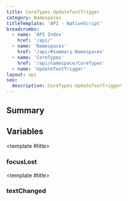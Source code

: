 ```yaml
---
title: CoreTypes.UpdateTextTrigger
category: Namespaces
titleTemplate: 'API - NativeScript'
breadcrumbs:
  - name: 'API Index'
    href: '/api/'
  - name: 'Namespaces'
    href: '/api/#summary-Namespaces'
  - name: 'CoreTypes'
    href: '/api/namespace/CoreTypes'
  - name: 'UpdateTextTrigger'
layout: api
seo:
  description: CoreTypes.UpdateTextTrigger
---
```


<!-- This page is auto generated, do not edit manually. -->
<!-- Run "yarn generate:api-docs" to regenerate -->

<script setup lang="ts">
  import { provide } from "vue";
  import API_DATA from "./CoreTypes-UpdateTextTrigger.data.json";
  
  provide('API_DATA', API_DATA);
</script>

<APIRefHierarchy v-once />

## <Heading ignore>Summary</Heading>

<APIRefSummary v-once />

## Variables

<div class="isConst">

<APIRef for="4939" v-once>

<template #title>

### focusLost

</template>

</APIRef>

</div>

<div class="isConst">

<APIRef for="4940" v-once>

<template #title>

### textChanged

</template>

</APIRef>

</div>
